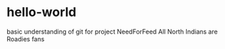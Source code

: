 # hello-world
basic understanding of git 
for project NeedForFeed
All North Indians are Roadies fans
